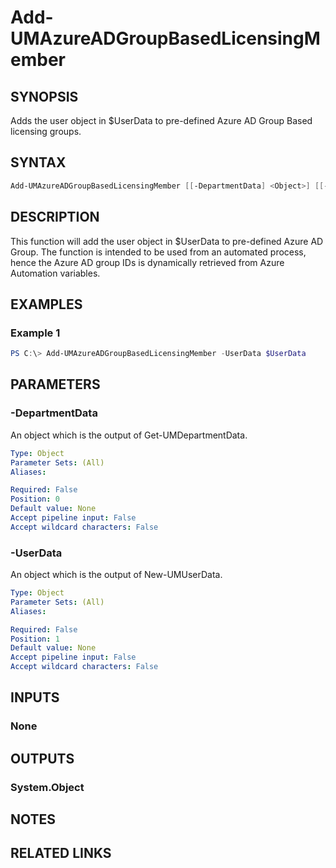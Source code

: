 ﻿---
external help file: User.Management.Automation-help.xml
Module Name: User.Management.Automation
online version:
schema: 2.0.0
---

# Add-UMAzureADGroupBasedLicensingMember

## SYNOPSIS

Adds the user object in $UserData to pre-defined Azure AD Group Based licensing groups.

## SYNTAX

```powershell
Add-UMAzureADGroupBasedLicensingMember [[-DepartmentData] <Object>] [[-UserData] <Object>]
```

## DESCRIPTION

This function will add the user object in $UserData to pre-defined Azure AD Group.
The function is intended to be used from an automated process, hence the Azure AD group IDs is dynamically retrieved from Azure Automation variables.

## EXAMPLES

### Example 1

```powershell
PS C:\> Add-UMAzureADGroupBasedLicensingMember -UserData $UserData
```

## PARAMETERS

### -DepartmentData

An object which is the output of Get-UMDepartmentData.

```yaml
Type: Object
Parameter Sets: (All)
Aliases:

Required: False
Position: 0
Default value: None
Accept pipeline input: False
Accept wildcard characters: False
```

### -UserData

An object which is the output of New-UMUserData.

```yaml
Type: Object
Parameter Sets: (All)
Aliases:

Required: False
Position: 1
Default value: None
Accept pipeline input: False
Accept wildcard characters: False
```

## INPUTS

### None

## OUTPUTS

### System.Object

## NOTES

## RELATED LINKS
